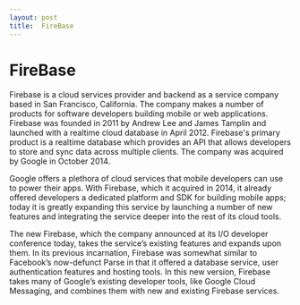 ```yaml
---
layout: post
title:  FireBase
---
```


<h1>FireBase</h1>
Firebase is a cloud services provider and backend as a service company based in San Francisco, California. 
The company makes a number of products for software developers building mobile or web applications. 
Firebase was founded in 2011 by Andrew Lee and James Tamplin and launched with a realtime cloud database in April 2012.
Firebase's primary product is a realtime database which provides an API that allows developers to store and sync data across multiple clients. 
The company was acquired by Google in October 2014.

Google offers a plethora of cloud services that mobile developers can use to power their apps. With Firebase, which it acquired in 2014, it already offered developers a dedicated platform and SDK for building mobile apps; today it is greatly expanding this service by launching a number of new features and integrating the service deeper into the rest of its cloud tools.

The new Firebase, which the company announced at its I/O developer conference today, takes the service’s existing features and expands upon them. In its previous incarnation, Firebase was somewhat similar to Facebook’s now-defunct Parse in that it offered a database service, user authentication features and hosting tools. In this new version, Firebase takes many of Google’s existing developer tools, like Google Cloud Messaging, and combines them with new and existing Firebase services.
